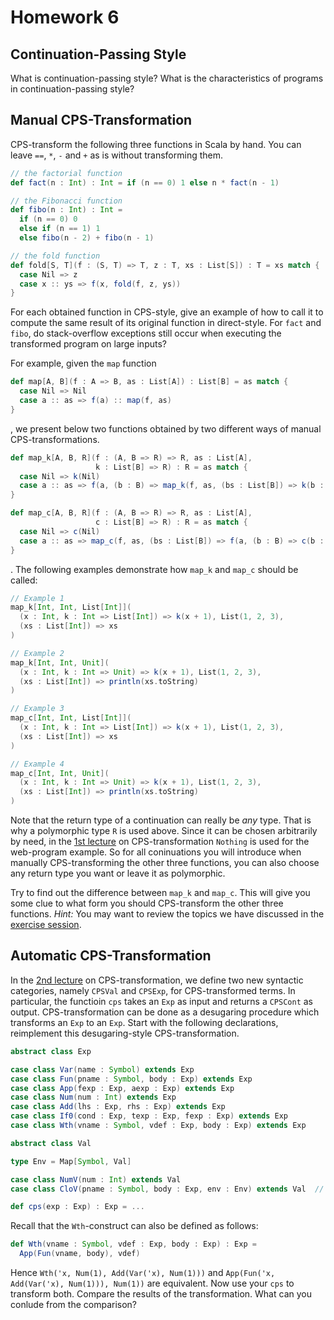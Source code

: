 # Homework 6

## Continuation-Passing Style

What is continuation-passing style?  What is the characteristics of programs in
continuation-passing style?

## Manual CPS-Transformation

CPS-transform the following three functions in Scala by hand.  You can leave
`==`, `*`, `-` and `+` as is without transforming them.

```scala
// the factorial function
def fact(n : Int) : Int = if (n == 0) 1 else n * fact(n - 1)

// the Fibonacci function
def fibo(n : Int) : Int =
  if (n == 0) 0
  else if (n == 1) 1
  else fibo(n - 2) + fibo(n - 1)

// the fold function
def fold[S, T](f : (S, T) => T, z : T, xs : List[S]) : T = xs match {
  case Nil => z
  case x :: ys => f(x, fold(f, z, ys))
}
```

For each obtained function in CPS-style, give an example of how to call it to
compute the same result of its original function in direct-style.  For `fact`
and `fibo`, do stack-overflow exceptions still occur when executing the
transformed program on large inputs?

For example, given the `map` function

```scala
def map[A, B](f : A => B, as : List[A]) : List[B] = as match {
  case Nil => Nil
  case a :: as => f(a) :: map(f, as)
}
```

, we present below two functions obtained by two different ways of manual
CPS-transformations.

```scala
def map_k[A, B, R](f : (A, B => R) => R, as : List[A],
                   k : List[B] => R) : R = as match {
  case Nil => k(Nil)
  case a :: as => f(a, (b : B) => map_k(f, as, (bs : List[B]) => k(b :: bs)))
}

def map_c[A, B, R](f : (A, B => R) => R, as : List[A],
                   c : List[B] => R) : R = as match {
  case Nil => c(Nil)
  case a :: as => map_c(f, as, (bs : List[B]) => f(a, (b : B) => c(b :: bs)))
}
```

.  The following examples demonstrate how `map_k` and `map_c` should be called:

```scala
// Example 1
map_k[Int, Int, List[Int]](
  (x : Int, k : Int => List[Int]) => k(x + 1), List(1, 2, 3),
  (xs : List[Int]) => xs
)

// Example 2
map_k[Int, Int, Unit](
  (x : Int, k : Int => Unit) => k(x + 1), List(1, 2, 3),
  (xs : List[Int]) => println(xs.toString)
)

// Example 3
map_c[Int, Int, List[Int]](
  (x : Int, k : Int => List[Int]) => k(x + 1), List(1, 2, 3),
  (xs : List[Int]) => xs
)

// Example 4
map_c[Int, Int, Unit](
  (x : Int, k : Int => Unit) => k(x + 1), List(1, 2, 3),
  (xs : List[Int]) => println(xs.toString)
)
```

Note that the return type of a continuation can really be _any_ type.  That is
why a polymorphic type `R` is used above.  Since it can be chosen arbitrarily
by need, in the [1st lecture](../../lecturenotes/13-cpstransformation.scala) on
CPS-transformation `Nothing` is used for the web-program example.  So for all
coninuations you will introduce when manually CPS-transforming the other three
functions, you can also choose any return type you want or leave it as
polymorphic.

Try to find out the difference between `map_k` and `map_c`.  This will give you
some clue to what form you should CPS-transform the other three functions.
_Hint:_ You may want to review the topics we have discussed in the [exercise
session](../../exercises/ex06.md).

## Automatic CPS-Transformation

In the [2nd lecture](../../lecturenotes/14-cpstransformation2.scala) on
CPS-transformation, we define two new syntactic categories, namely `CPSVal` and
`CPSExp`, for CPS-transformed terms.  In particular, the functioin `cps` takes
an `Exp` as input and returns a `CPSCont` as output.  CPS-transformation can be
done as a desugaring procedure which transforms an `Exp` to an `Exp`.  Start
with the following declarations, reimplement this desugaring-style
CPS-transformation.

```scala
abstract class Exp

case class Var(name : Symbol) extends Exp
case class Fun(pname : Symbol, body : Exp) extends Exp
case class App(fexp : Exp, aexp : Exp) extends Exp
case class Num(num : Int) extends Exp
case class Add(lhs : Exp, rhs : Exp) extends Exp
case class If0(cond : Exp, texp : Exp, fexp : Exp) extends Exp
case class Wth(vname : Symbol, vdef : Exp, body : Exp) extends Exp

abstract class Val

type Env = Map[Symbol, Val]

case class NumV(num : Int) extends Val
case class CloV(pname : Symbol, body : Exp, env : Env) extends Val  // closure

def cps(exp : Exp) : Exp = ...
```

Recall that the `Wth`-construct can also be defined as follows:

```scala
def Wth(vname : Symbol, vdef : Exp, body : Exp) : Exp =
  App(Fun(vname, body), vdef)
```

Hence `Wth('x, Num(1), Add(Var('x), Num(1)))` and `App(Fun('x, Add(Var('x),
Num(1))), Num(1))` are equivalent.  Now use your `cps` to transform both.
Compare the results of the transformation.  What can you conlude from the
comparison?

